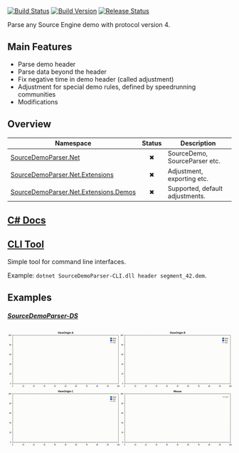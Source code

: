 [![Build Status](https://travis-ci.org/NeKzor/SourceDemoParser.Net.svg?branch=master)](https://travis-ci.org/NeKzor/SourceDemoParser.Net)
[![Build Version](https://img.shields.io/badge/version-v1.0-yellow.svg)](https://github.com/NeKzor/SourceDemoParser.Net/projects/1)
[![Release Status](https://img.shields.io/github/release/NeKzor/SourceDemoParser.Net/all.svg)](https://github.com/NeKzor/SourceDemoParser.Net/releases)

Parse any Source Engine demo with protocol version 4.

## Main Features
- Parse demo header
- Parse data beyond the header
- Fix negative time in demo header (called adjustment)
- Adjustment for special demo rules, defined by speedrunning communities
- Modifications

## Overview

| Namespace | Status | Description |
| --- | :-: | --- |
| [SourceDemoParser.Net](src/SourceDemoParser.Net) | ✖ | SourceDemo, SourceParser etc. |
| [SourceDemoParser.Net.Extensions](src/SourceDemoParser.Net/Extensions) | ✖ | Adjustment, exporting etc. |
| [SourceDemoParser.Net.Extensions.Demos](src/SourceDemoParser.Net/Extensions/Demos) | ✖ | Supported, default adjustments. |

## [C# Docs](DOCS.md)

## [CLI Tool](src/SourceDemoParser-CLI)

Simple tool for command line interfaces.

Example: `dotnet SourceDemoParser-CLI.dll header segment_42.dem`.

## Examples

##### [SourceDemoParser-DS](src/SourceDemoParser-DS)
[![Showcase](showcase.gif)](src/SourceDemoParser-DS)